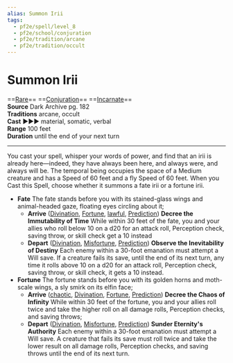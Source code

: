 ```yaml
---
alias: Summon Irii
tags:
  - pf2e/spell/level_8
  - pf2e/school/conjuration
  - pf2e/tradition/arcane
  - pf2e/tradition/occult
---
```


# Summon Irii

==[Rare](Rare.md)== ==[Conjuration](Conjuration.md)== ==[Incarnate](Incarnate.md)==  
__Source__ Dark Archive pg. 182  
**Traditions** arcane, occult  
**Cast** ►►► material, somatic, verbal  
**Range** 100 feet  
**Duration** until the end of your next turn

---

You cast your spell, whisper your words of power, and find that an irii is already here—indeed, they have always been here, and always were, and always will be. The temporal being occupies the space of a Medium creature and has a Speed of 60 feet and a fly Speed of 60 feet. When you Cast this Spell, choose whether it summons a fate irii or a fortune irii.

- **Fate** The fate stands before you with its stained-glass wings and animal-headed gaze, floating eyes circling about it;
	- **Arrive** ([Divination](Divination.md), [Fortune](Fortune.md), [lawful](lawful), [Prediction](Prediction.md)) **Decree the Immutability of Time** While within 30 feet of the fate, you and your allies who roll below 10 on a d20 for an attack roll, Perception check, saving throw, or skill check get a 10 instead
	- **Depart** ([Divination](Divination.md), [Misfortune](Misfortune.md), [Prediction](Prediction.md)) **Observe the Inevitability of Destiny** Each enemy within a 30-foot emanation must attempt a Will save. If a creature fails its save, until the end of its next turn, any time it rolls above 10 on a d20 for an attack roll, Perception check, saving throw, or skill check, it gets a 10 instead.
- **Fortune** The fortune stands before you with its golden horns and moth-scale wings, a sly smirk on its elfin face;
	- **Arrive** ([chaotic](chaotic), [Divination](Divination.md), [Fortune](Fortune.md), [Prediction](Prediction.md)) **Decree the Chaos of Infinity** While within 30 feet of the fortune, you and your allies roll twice and take the higher roll on all damage rolls, Perception checks, and saving throws;
	- **Depart** ([Divination](Divination.md), [Misfortune](Misfortune.md), [Prediction](Prediction.md)) **Sunder Eternity's Authority** Each enemy within a 30-foot emanation must attempt a Will save. A creature that fails its save must roll twice and take the lower result on all damage rolls, Perception checks, and saving throws until the end of its next turn.
